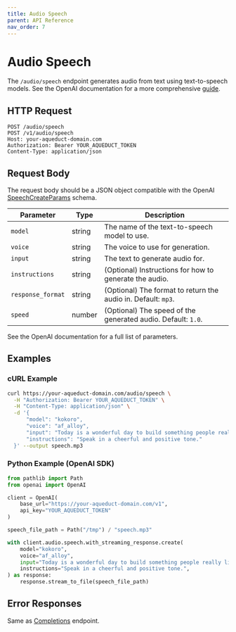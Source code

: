 ```yaml
---
title: Audio Speech
parent: API Reference
nav_order: 7
---
```


# Audio Speech

The `/audio/speech` endpoint generates audio from text using text-to-speech models.
See the OpenAI documentation for a more comprehensive [guide](https://platform.openai.com/docs/guides/text-to-speech).

## HTTP Request

```http
POST /audio/speech
POST /v1/audio/speech
Host: your-aqueduct-domain.com
Authorization: Bearer YOUR_AQUEDUCT_TOKEN
Content-Type: application/json
```

## Request Body

The request body should be a JSON object compatible with the OpenAI [SpeechCreateParams](https://platform.openai.com/docs/api-reference/audio/createSpeech) schema.

| Parameter         | Type   | Description                                                   |
|-------------------| ------ |---------------------------------------------------------------|
| `model`           | string | The name of the text-to-speech model to use.                  |
| `voice`           | string | The voice to use for generation.                              |
| `input`           | string | The text to generate audio for.                               |
| `instructions`    | string | (Optional) Instructions for how to generate the audio.        |
| `response_format` | string | (Optional) The format to return the audio in. Default: `mp3`. |
| `speed`           | number | (Optional) The speed of the generated audio. Default: `1.0`.  |

See the OpenAI documentation for a full list of parameters.

## Examples

### cURL Example

```bash
curl https://your-aqueduct-domain.com/audio/speech \
  -H "Authorization: Bearer YOUR_AQUEDUCT_TOKEN" \
  -H "Content-Type: application/json" \
  -d '{
      "model": "kokoro",
      "voice": "af_alloy",
      "input": "Today is a wonderful day to build something people really like!",
      "instructions": "Speak in a cheerful and positive tone."
  }' --output speech.mp3
```

### Python Example (OpenAI SDK)

```python
from pathlib import Path
from openai import OpenAI

client = OpenAI(
    base_url="https://your-aqueduct-domain.com/v1",
    api_key="YOUR_AQUEDUCT_TOKEN"
)

speech_file_path = Path("/tmp") / "speech.mp3"

with client.audio.speech.with_streaming_response.create(
    model="kokoro",
    voice="af_alloy",
    input="Today is a wonderful day to build something people really like!",
    instructions="Speak in a cheerful and positive tone.",
) as response:
    response.stream_to_file(speech_file_path)
```

## Error Responses

Same as [Completions](completions.md) endpoint.
